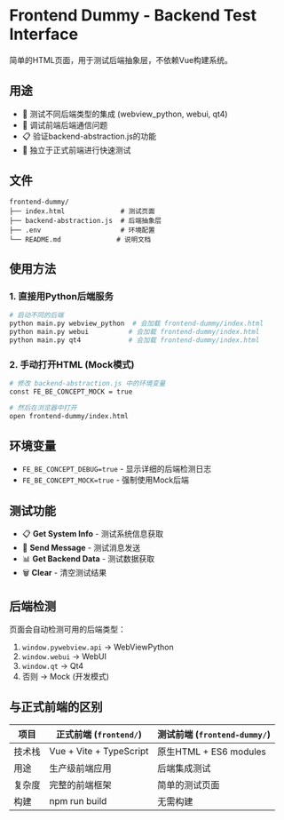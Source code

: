 # Frontend Dummy - Backend Test Interface

简单的HTML页面，用于测试后端抽象层，不依赖Vue构建系统。

## 用途

- 🔧 测试不同后端类型的集成 (webview_python, webui, qt4)
- 🐛 调试前端后端通信问题
- 📋 验证backend-abstraction.js的功能
- 🚀 独立于正式前端进行快速测试

## 文件

```
frontend-dummy/
├── index.html              # 测试页面
├── backend-abstraction.js  # 后端抽象层
├── .env                    # 环境配置
└── README.md              # 说明文档
```

## 使用方法

### 1. 直接用Python后端服务

```bash
# 启动不同的后端
python main.py webview_python  # 会加载 frontend-dummy/index.html
python main.py webui          # 会加载 frontend-dummy/index.html  
python main.py qt4            # 会加载 frontend-dummy/index.html
```

### 2. 手动打开HTML (Mock模式)

```bash
# 修改 backend-abstraction.js 中的环境变量
const FE_BE_CONCEPT_MOCK = true

# 然后在浏览器中打开
open frontend-dummy/index.html
```

## 环境变量

- `FE_BE_CONCEPT_DEBUG=true` - 显示详细的后端检测日志
- `FE_BE_CONCEPT_MOCK=true` - 强制使用Mock后端

## 测试功能

- 📋 **Get System Info** - 测试系统信息获取
- 💬 **Send Message** - 测试消息发送
- 📊 **Get Backend Data** - 测试数据获取
- 🗑️ **Clear** - 清空测试结果

## 后端检测

页面会自动检测可用的后端类型：

1. `window.pywebview.api` → WebViewPython
2. `window.webui` → WebUI  
3. `window.qt` → Qt4
4. 否则 → Mock (开发模式)

## 与正式前端的区别

| 项目 | 正式前端 (`frontend/`) | 测试前端 (`frontend-dummy/`) |
|------|----------------------|----------------------------|
| 技术栈 | Vue + Vite + TypeScript | 原生HTML + ES6 modules |
| 用途 | 生产级前端应用 | 后端集成测试 |
| 复杂度 | 完整的前端框架 | 简单的测试页面 |
| 构建 | npm run build | 无需构建 |
